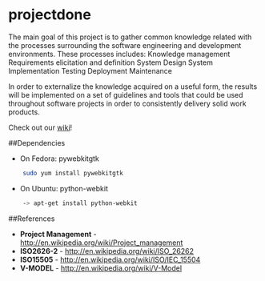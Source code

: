 # projectdone

The main goal of this project is to gather common knowledge related with the
processes surrounding the software engineering and development environments.
These processes includes:
    Knowledge management
    Requirements elicitation and definition
    System Design
    System Implementation
    Testing
    Deployment
    Maintenance

In order to externalize the knowledge acquired on a useful form, the results
will be implemented on a set of guidelines and tools that could be used
throughout software projects in order to consistently delivery solid work
products.

Check out our [wiki](https://github.com/aperico/projectdone/wiki)!

##Dependencies
* On Fedora:
pywebkitgtk
```bash
    sudo yum install pywebkitgtk
```
* On Ubuntu:
python-webkit
```bash
    -> apt-get install python-webkit
```
##References
* **Project Management** - http://en.wikipedia.org/wiki/Project_management
* **ISO2626-2** - http://en.wikipedia.org/wiki/ISO_26262
* **ISO15505** - http://en.wikipedia.org/wiki/ISO/IEC_15504
* **V-MODEL** - http://en.wikipedia.org/wiki/V-Model
